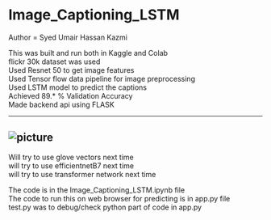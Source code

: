 # Image_Captioning_LSTM
 
 Author =  Syed Umair Hassan Kazmi
 
This was built and run both in Kaggle and Colab   
flickr 30k dataset was used   
Used Resnet 50 to get image features     
Used Tensor flow data pipeline for image preprocessing    
Used LSTM model to predict the captions    
Achieved 89.* % Validation Accuracy   
Made backend api using FLASK


-----------------------
![picture](/../main/Picture/Capture1.png)
-----------------------

Will try to use glove vectors next time     
will try to use efficientnetB7 next time     
will try to use transformer network next time     

The code is in the Image_Captioning_LSTM.ipynb file    
The code to run this on web browser for predicting is in app.py file    
test.py was to debug/check python part of code in app.py
